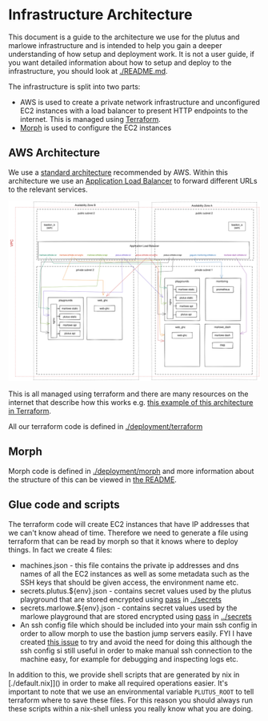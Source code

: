 # Infrastructure Architecture

This document is a guide to the architecture we use for the plutus and marlowe infrastructure and is intended to help you gain a deeper understanding of how setup and deployment work. It is not a user guide, if you want detailed information about how to setup and deploy to the infrastructure, you should look at [./README.md]().

The infrastructure is split into two parts:
* AWS is used to create a private network infrastructure and unconfigured EC2 instances with a load balancer to present HTTP endpoints to the internet. This is managed using [Terraform](https://www.terraform.io/).
* [Morph](https://github.com/DBCDK/morph) is used to configure the EC2 instances

## AWS Architecture

We use a [standard architecture](https://docs.aws.amazon.com/vpc/latest/userguide/VPC_Scenario2.html) recommended by AWS. Within this architecture we use an [Application Load Balancer](https://aws.amazon.com/blogs/devops/introducing-application-load-balancer-unlocking-and-optimizing-architectures/) to forward different URLs to the relevant services.

![AWS Architecture](./architecture.svg)

This is all managed using terraform and there are many resources on the internet that describe how this works e.g. [this example of this architecture in Terraform](https://medium.com/appgambit/terraform-aws-vpc-with-private-public-subnets-with-nat-4094ad2ab331).

All our terraform code is defined in [./deployment/terraform]()

## Morph

Morph code is defined in [./deployment/morph]() and more information about the structure of this can be viewed in [the README](./deployment/morph/README.md).

## Glue code and scripts

The terraform code will create EC2 instances that have IP addresses that we can't know ahead of time. Therefore we need to generate a file using terraform that can be read by morph so that it knows where to deploy things. In fact we create 4 files:
* machines.json - this file contains the private ip addresses and dns names of all the EC2 instances as well as some metadata such as the SSH keys that should be given access, the environment name etc.
* secrets.plutus.${env}.json - contains secret values used by the plutus playground that are stored encrypted using [pass](https://www.passwordstore.org/) in [../secrets]()
* secrets.marlowe.${env}.json - contains secret values used by the marlowe playground that are stored encrypted using [pass](https://www.passwordstore.org/) in [../secrets]()
* An ssh config file which should be included into your main ssh config in order to allow morph to use the bastion jump servers easily. FYI I have created [this issue](https://github.com/DBCDK/morph/issues/145) to try and avoid the need for doing this although the ssh config si still useful in order to make manual ssh connection to the machine easy, for example for debugging and inspecting logs etc.

In addition to this, we provide shell scripts that are generated by nix in [./default.nix]]() in order to make all required operations easier. It's important to note that we use an environmental variable `PLUTUS_ROOT` to tell terraform where to save these files. For this reason you should always run these scripts within a nix-shell unless you really know what you are doing.